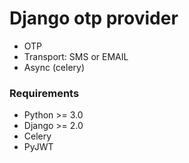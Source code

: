 # Django otp provider

* OTP
* Transport: SMS or EMAIL
* Async (celery)

### Requirements
+ Python >= 3.0
+ Django >= 2.0
+ Celery
+ PyJWT

